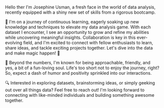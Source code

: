  Hello ther I'm Josephine Usman, a fresh face in the world of data analysis, recently equipped with a shiny new set of skills from a rigorous bootcamp.

🌱 I'm on a journey of continuous learning, eagerly soaking up new knowledge and techniques to elevate my data analysis game. With each dataset I encounter, I see an opportunity to grow and refine my abilities while uncovering meaningful insights. Collaboration is key in this ever-evolving field, and I'm excited to connect with fellow enthusiasts to learn, share ideas, and tackle exciting projects together. Let's dive into the data and make magic happen! 💫

💬 Beyond the numbers, I'm known for being approachable, friendly, and yes, a bit of a fun-loving soul. Life's too short not to enjoy the journey, right? So, expect a dash of humor and positivity sprinkled into our interactions.

🔍 Interested in exploring datasets, brainstorming ideas, or simply geeking out over all things data? Feel free to reach out! I'm looking forward to connecting with like-minded individuals and building something awesome together.
